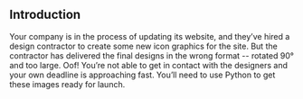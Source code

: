 ## Introduction
Your company is in the process of updating its website, and they’ve hired a design contractor to create some new icon graphics for the site. 
But the contractor has delivered the final designs in the wrong format -- rotated 90° and too large. Oof! You’re not able to get in contact 
with the designers and your own deadline is approaching fast. You’ll need to use Python to get these images ready for launch.

 
